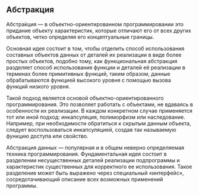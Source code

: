 ## Абстракция

Абстра́кция  — в объектно-ориентированном программировании это придание объекту характеристик, которые отличают его от всех других объектов, четко определяя его концептуальные границы. 

Основная идея состоит в том, чтобы отделить способ использования составных объектов данных от деталей их реализации в виде более простых объектов, подобно тому, как функциональная абстракция разделяет способ использования функции и деталей её реализации в терминах более примитивных функций, таким образом, данные обрабатываются функцией высокого уровня с помощью вызова функций низкого уровня.

Такой подход является основой объектно-ориентированного программирования. Это позволяет работать с объектами, не вдаваясь в особенности их реализации. В каждом конкретном случае применяется тот или иной подход: инкапсуляция, полиморфизм или наследование. Например, при необходимости обратиться к скрытым данным объекта, следует воспользоваться инкапсуляцией, создав так называемую функцию доступа или свойство.

Абстракция данных — популярная и в общем неверно определяемая техника программирования. Фундаментальная идея состоит в разделении несущественных деталей реализации подпрограммы и характеристик существенных для корректного ее использования. Такое разделение может быть выражено через специальный «интерфейс», сосредотачивающий описание всех возможных применений программы.
